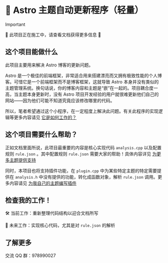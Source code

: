 # 🚀 Astro 主题自动更新程序（轻量）

> [!IMPORTANT]
> 🚧 此项目正在施工中，请查看文档获得更多信息 🚧

## 这个项目能做什么

此项目主要用来解决 Astro 博客的更新问题。

Astro 是一个极佳的前端框架，非常适合用来搭建漂亮而又拥有极致性能的个人博客。可惜它是一个前端框架而不是博客框架，这就导致 Astro 本身并没有类似的主题管理系统。换句话说，你的博客内容和主题是“嵌”在一起的。项目耦合度一高，当主题本身更新时，没有 Astro 项目开发经验的用户就很难更新他们自己的网站——因为他们可能不知道究竟应该修改哪里的代码。

所以，笔者希望通过这个小程序，在一定程度上解决此问题。有关此程序的实现逻辑等更多内容请见 [它是如何工作的？](docs\zh-CN\它是如何工作的.md)

## 这个项目需要什么帮助？

正如文档里面所说，此项目最重要的内容是核心实现代码 `analysis.cpp` 以及配置规则 `rule.json` 。其中配置规则 `rule.json` 需要大家的帮助！具体内容详见 [为更多主题提供支持](docs/zh-CN/为更多主题提供支持.md)

同时，本项目也将支持插件功能，在 `plugin.cpp` 中为某些特定主题的特定需要提供在 `analysis.h` 中没有提供的功能，转化成函数对象，解析 `rule.json` 调用。更多内容请见 [为我自己的主题编写插件](docs/zh-CN/为我自己的主题编写插件.md)

## 检查我的工作！

🛠️ 当前工作：重新整理代码结构以迎合文档所写

🚧 未来工作：实现核心代码，尤其是对  `rule.json` 的解析

## 了解更多

交流 QQ 群：978990027